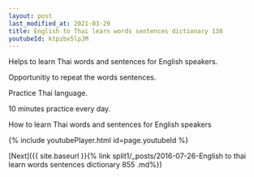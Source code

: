 ```yaml
---
layout: post
last_modified_at: 2021-03-29
title: English to Thai learn words sentences dictionary 138 
youtubeId: ktpzbx5lpJM
---
```

 
 
Helps to learn Thai words and sentences for English speakers.

Opportunitiy to repeat the words sentences. 

Practice Thai language. 
 
10 minutes practice every day. 
 
How to learn Thai words and sentences for English speakers 
 
{% include youtubePlayer.html id=page.youtubeId %}
 
 
[Next]({{ site.baseurl }}{% link  split1/_posts/2016-07-26-English to thai learn words sentences dictionary 855 .md%})
 
